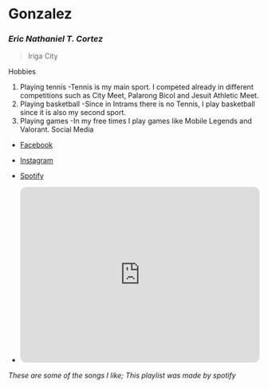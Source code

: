# Gonzalez
### *Eric Nathaniel T. Cortez*
> Iriga City

Hobbies
1. Playing tennis
   -Tennis is my main sport. I competed already in different competitions such as City Meet, Palarong Bicol and Jesuit Athletic Meet.
2. Playing basketball
   -Since in Intrams there is no Tennis, I play basketball since it is also my second sport.
3. Playing games
   -In my free times I play games like Mobile Legends and Valorant.
Social Media
- [Facebook](https://www.facebook.com/ericnathaiel.cortez)
- [Instagram](https://www.instagram.com/rice_erc/)
- [Spotify](https://open.spotify.com/playlist/37i9dQZF1EQnqst5TRi17F)
  
- <iframe style="border-radius:12px" src="https://open.spotify.com/embed/playlist/37i9dQZF1EQnqst5TRi17F?utm_source=generator" width="100%" height="352" frameBorder="0" allowfullscreen="" allow="autoplay; clipboard-write; encrypted-media; fullscreen; picture-in-picture" loading="lazy"></iframe>
*These are some of the songs I like; This playlist was made by spotify*
